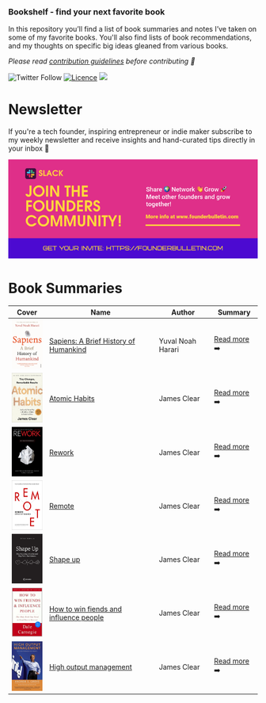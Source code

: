 ### Bookshelf - find your next favorite book 

In this repository you’ll find a list of book summaries and notes I’ve taken on some of my favorite books. You'll also find lists of book recommendations, and my thoughts on specific big ideas gleaned from various books.

*Please read [contribution guidelines](CONTRIBUTING.md) before contributing 💜*

![Twitter Follow](https://img.shields.io/twitter/follow/mlabouardy?style=for-the-badge) [![Licence](https://img.shields.io/github/license/Ileriayo/markdown-badges?style=for-the-badge)](./LICENSE) 
<img src="https://img.shields.io/badge/Slack-4A154B?style=for-the-badge&logo=slack&logoColor=white" />

# Newsletter

If you're a tech founder, inspiring entrepreneur or indie maker subscribe to my weekly newsletter and receive insights and hand-curated tips directly in your inbox 📨

<img src="assets/img/slack.png">

# Book Summaries

| Cover                                                                             | Name                                                                                                               | Author                   | Summary |
| --------------------------------------------------------------------------------- | ------------------------------------------------------------------------------------------------------------------ | ------------------------ | ------- |
| <img src="assets/img/sapiens.jpeg" height="100px">                                | [Sapiens: A Brief History of Humankind](https://www.amazon.com/Sapiens-Humankind-Yuval-Noah-Harari/dp/0062316095)  | Yuval Noah Harari  | [Read more](books/sapiens.md) ➡️       | 4.9/5   |
| <img src="assets/img/atomic_habits.jpeg" height="100px">                          | [Atomic Habits](https://www.amazon.com/Sapiens-Humankind-Yuval-Noah-Harari/dp/0062316095)                          | James Clear  |  [Read more](books/sapiens.md) ➡️ |
| <img src="assets/img/rework.jpeg" height="100px">                                 | [Rework](https://www.amazon.com/Sapiens-Humankind-Yuval-Noah-Harari/dp/0062316095)                                 | James Clear  |  [Read more](books/sapiens.md) ➡️ |
| <img src="assets/img/remote.jpeg" height="100px">                                 | [Remote](https://www.amazon.com/Sapiens-Humankind-Yuval-Noah-Harari/dp/0062316095)                                 | James Clear  |  [Read more](books/sapiens.md) ➡️ |
| <img src="assets/img/shape_up.png" height="100px">                                | [Shape up](https://www.amazon.com/Sapiens-Humankind-Yuval-Noah-Harari/dp/0062316095)                              | James Clear  |  [Read more](books/sapiens.md) ➡️ |
| <img src="assets/img/how_to_win_friends_and_influence_people.jpg" height="100px"> | [How to win fiends and influence people](https://www.amazon.com/Sapiens-Humankind-Yuval-Noah-Harari/dp/0062316095) | James Clear| [Read more](books/sapiens.md) ➡️   |
| <img src="assets/img/high_output_management.jpeg" height="100px">                 | [High output management](https://www.amazon.com/Sapiens-Humankind-Yuval-Noah-Harari/dp/0062316095)                 | James Clear  |  [Read more](books/sapiens.md) ➡️ |